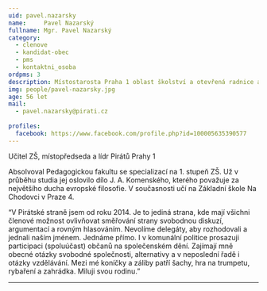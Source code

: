 ```yaml
---
uid: pavel.nazarsky
name:     Pavel Nazarský
fullname: Mgr. Pavel Nazarský 
category:
  - clenove
  - kandidat-obec
  - pms
  - kontaktni_osoba
ordpms: 3  
description: Místostarosta Praha 1 oblast školství a otevřená radnice a participaci, učitel 1. st. ZŠ, místopředseda a lídr Pirátů Prahy 1
img: people/pavel-nazarsky.jpg
age: 56 let
mail:
  - pavel.nazarsky@pirati.cz
 
profiles:
  facebook: https://www.facebook.com/profile.php?id=100005635390577
---
```


Učitel ZŠ, místopředseda a lídr Pirátů Prahy 1

Absolvoval Pedagogickou fakultu se specializací na 1. stupeň ZŠ. Už v průběhu studia jej oslovilo dílo J. A. Komenského, kterého považuje za největšího ducha evropské filosofie.
V současnosti učí na Základní škole Na Chodovci v Praze 4.

“V Pirátské straně jsem od roku 2014. Je to jediná strana, kde mají všichni členové možnost ovlivňovat směřování strany svobodnou diskuzí, argumentací a rovným hlasováním. Nevolíme delegáty, aby rozhodovali a jednali naším jménem. Jednáme přímo.
I v komunální politice prosazuji participaci (spoluúčast) občanů na společenském dění.
Zajímají mně obecné otázky svobodné společnosti, alternativy a v neposlední řadě i otázky vzdělávání.
Mezi mé koníčky a záliby patří šachy, hra na trumpetu, rybaření a zahrádka.
Miluji svou rodinu.”

---
